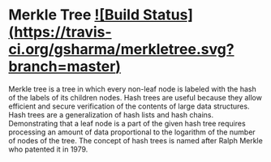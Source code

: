 # Merkle Tree [![Build Status] (https://travis-ci.org/gsharma/merkletree.svg?branch=master)](https://travis-ci.org/gsharma/merkletree)
Merkle tree is a tree in which every non-leaf node is labeled with the hash of the labels of its children nodes. Hash trees are useful because they allow efficient and secure verification of the contents of large data structures. Hash trees are a generalization of hash lists and hash chains. Demonstrating that a leaf node is a part of the given hash tree requires processing an amount of data proportional to the logarithm of the number of nodes of the tree. The concept of hash trees is named after Ralph Merkle who patented it in 1979.
